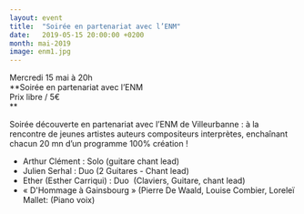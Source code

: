 ```yaml
---
layout: event
title:  "Soirée en partenariat avec l’ENM"
date:   2019-05-15 20:00:00 +0200
month: mai-2019
image: enm1.jpg
---
```




Mercredi 15 mai à 20h  
**Soirée en partenariat avec l’ENM  
Prix libre / 5€  
** 



Soirée découverte en partenariat avec l’ENM de Villeurbanne : à la rencontre de jeunes artistes auteurs compositeurs interprètes, enchaînant chacun 20 mn d’un programme 100% création !

  * Arthur Clément : Solo (guitare chant lead)
  * Julien Serhal : Duo (2 Guitares - Chant lead)
  * Ether (Esther Carriqui) : Duo  (Claviers, Guitare, chant lead)
  * « D'Hommage à Gainsbourg » (Pierre De Waald, Louise Combier, Loreleï Mallet: (Piano voix)